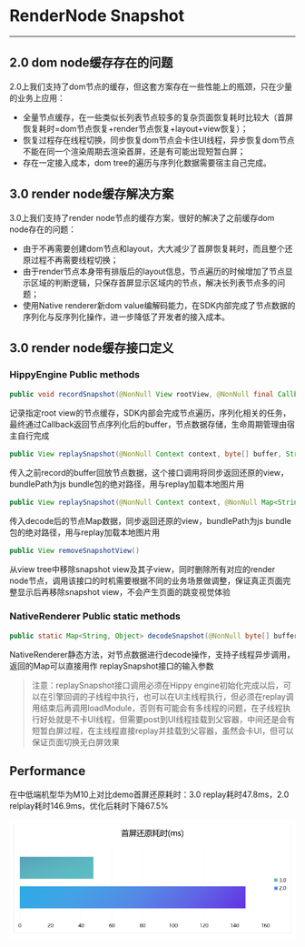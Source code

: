 # RenderNode Snapshot

---

## 2.0 dom node缓存存在的问题

2.0上我们支持了dom节点的缓存，但这套方案存在一些性能上的瓶颈，只在少量的业务上应用：

- 全量节点缓存，在一些类似长列表节点较多的复杂页面恢复耗时比较大（首屏恢复耗时=dom节点恢复+render节点恢复+layout+view恢复）；
- 恢复过程存在线程切换，同步恢复dom节点会卡住UI线程，异步恢复dom节点不能在同一个渲染周期去渲染首屏，还是有可能出现短暂白屏；
- 存在一定接入成本，dom tree的遍历与序列化数据需要宿主自己完成。

## 3.0 render node缓存解决方案

3.0上我们支持了render node节点的缓存方案，很好的解决了之前缓存dom node存在的问题：

- 由于不再需要创建dom节点和layout，大大减少了首屏恢复耗时，而且整个还原过程不再需要线程切换；
- 由于render节点本身带有排版后的layout信息，节点遍历的时候增加了节点显示区域的判断逻辑，只保存首屏显示区域内的节点，解决长列表节点多的问题；
- 使用Native renderer新dom value编解码能力，在SDK内部完成了节点数据的序列化与反序列化操作，进一步降低了开发者的接入成本。

## 3.0 render node缓存接口定义

### HippyEngine Public methods

```java
public void recordSnapshot(@NonNull View rootView, @NonNull final Callback<byte[]> callback)
```

   记录指定root view的节点缓存，SDK内部会完成节点遍历，序列化相关的任务，最终通过Callback返回节点序列化后的buffer，节点数据存储，生命周期管理由宿主自行完成

```java
public View replaySnapshot(@NonNull Context context, byte[] buffer, String bundlePath)
```

   传入之前record的buffer回放节点数据，这个接口调用将同步返回还原的view，bundlePath为js bundle包的绝对路径，用与replay加载本地图片用

```java
public View replaySnapshot(@NonNull Context context, @NonNull Map<String, Object> snapshotMap, String bundlePath)
```

   传入decode后的节点Map数据，同步返回还原的view，bundlePath为js bundle包的绝对路径，用与replay加载本地图片用

```java
public View removeSnapshotView()
```

   从view tree中移除snapshot view及其子view，同时删除所有对应的render node节点，调用该接口的时机需要根据不同的业务场景做调整，保证真正页面完整显示后再移除snapshot view，不会产生页面的跳变视觉体验

### NativeRenderer Public static methods

```java
public static Map<String, Object> decodeSnapshot(@NonNull byte[] buffer)
```

   NativeRenderer静态方法，对节点数据进行decode操作，支持子线程异步调用，返回的Map可以直接用作 replaySnapshot接口的输入参数

   > 注意：replaySnapshot接口调用必须在Hippy engine初始化完成以后，可以在引擎回调的子线程中执行，也可以在UI主线程执行，但必须在replay调用结束后再调用loadModule，否则有可能会有多线程的问题，在子线程执行好处就是不卡UI线程，但需要post到UI线程挂载到父容器，中间还是会有短暂白屏过程，在主线程直接replay并挂载到父容器，虽然会卡UI，但可以保证页面切换无白屏效果

## Performance

在中低端机型华为M10上对比demo首屏还原耗时：3.0 replay耗时47.8ms，2.0 relplay耗时146.9ms，优化后耗时下降67.5%

![render node replay与dom node replay性能对比](../../assets/img/render-snapshot-performance.png)
